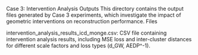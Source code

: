 Case 3: Intervention Analysis Outputs
This directory contains the output files generated by Case 3 experiments, which investigate the impact of geometric interventions on reconstruction performance.
Files

intervention_analysis_results_icd_monge.csv: CSV file containing intervention analysis results, including MSE loss and inter-cluster distances for different scale factors and loss types (d_GW, AEDP^-1).